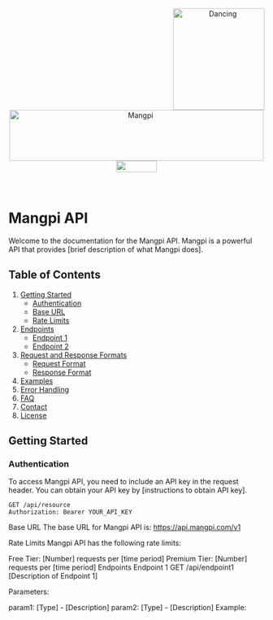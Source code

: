 <div align="center">
    <img src="https://media.giphy.com/media/11lxCeKo6cHkJy/giphy.gif" alt="Dancing" width="180" height="200" align="right">
    <div align="center">
        <img src="https://media.giphy.com/media/Ej3SUBjzCqhJ1mf0VT/giphy.gif" width="500" height="100" alt="Mangpi"><br>
        <img src="https://img.shields.io/badge/Mangpi_api-blue" width="80" height="23">
    </div>
</div>
<br><br>

<h1>Mangpi API </h1>
Welcome to the documentation for the Mangpi API. Mangpi is a powerful API that provides [brief description of what Mangpi does].

## Table of Contents

1. [Getting Started](#getting-started)
    - [Authentication](#authentication)
    - [Base URL](#base-url)
    - [Rate Limits](#rate-limits)
2. [Endpoints](#endpoints)
    - [Endpoint 1](#endpoint-1)
    - [Endpoint 2](#endpoint-2)
3. [Request and Response Formats](#request-and-response-formats)
    - [Request Format](#request-format)
    - [Response Format](#response-format)
4. [Examples](#examples)
5. [Error Handling](#error-handling)
6. [FAQ](#faq)
7. [Contact](#contact)
8. [License](#license)

## Getting Started

### Authentication

To access Mangpi API, you need to include an API key in the request header. You can obtain your API key by [instructions to obtain API key].

```http
GET /api/resource
Authorization: Bearer YOUR_API_KEY
```
Base URL
The base URL for Mangpi API is: https://api.mangpi.com/v1

Rate Limits
Mangpi API has the following rate limits:

Free Tier: [Number] requests per [time period]
Premium Tier: [Number] requests per [time period]
Endpoints
Endpoint 1
GET /api/endpoint1
[Description of Endpoint 1]

Parameters:

param1: [Type] - [Description]
param2: [Type] - [Description]
Example:
